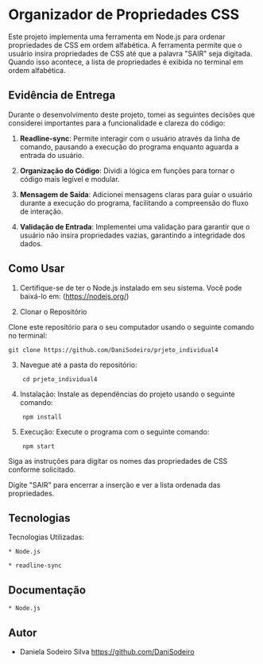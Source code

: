 # Organizador de Propriedades CSS

Este projeto implementa uma ferramenta em Node.js para ordenar propriedades de CSS em ordem alfabética. A ferramenta permite que o usuário insira propriedades de CSS até que a palavra "SAIR" seja digitada. Quando isso acontece, a lista de propriedades é exibida no terminal em ordem alfabética.

## Evidência de Entrega

Durante o desenvolvimento deste projeto, tomei as seguintes decisões que considerei importantes para a funcionalidade e clareza do código:

1. **Readline-sync**: Permite interagir com o usuário através da linha de comando, pausando a execução do programa enquanto aguarda a entrada do usuário. 
 
2. **Organização do Código**: Dividi a lógica em funções para tornar o código mais legível e modular.

3. **Mensagem de Saída**: Adicionei mensagens claras para guiar o usuário durante a execução do programa, facilitando a compreensão do fluxo de interação.

4. **Validação de Entrada**: Implementei uma validação para garantir que o usuário não insira propriedades vazias, garantindo a integridade dos dados.


## Como Usar

1. Certifique-se de ter o Node.js instalado em seu sistema. 
Você pode baixá-lo em: (https://nodejs.org/)

2. Clonar o Repositório

Clone este repositório para o seu computador usando o seguinte comando no terminal:
```
git clone https://github.com/DaniSodeiro/prjeto_individual4
```
3. Navegue até a pasta do repositório:
```
    cd prjeto_individual4
```
4. Instalação:
Instale as dependências do projeto usando o seguinte comando:
```
    npm install
```
5. Execução:
Execute o programa com o seguinte comando:
```
    npm start
```
Siga as instruções para digitar os nomes das propriedades de CSS conforme solicitado.

Digite "SAIR" para encerrar a inserção e ver a lista ordenada das propriedades.


## Tecnologias
Tecnologias Utilizadas:

    * Node.js 

    * readline-sync

## Documentação

    * Node.js 

## Autor

- Daniela Sodeiro Silva 
 https://github.com/DaniSodeiro

